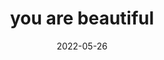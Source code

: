---
title: "you are beautiful"
date: 2022-05-26
related: VISUALIZE YOURSELF
type: cue
tags:
  - cue
  - you
---